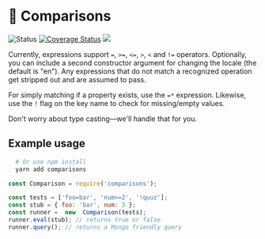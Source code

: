 
<h1>🧮 Comparisons</h1>
<p>
<img  src="https://github.com/MikeIbberson/comparisons/workflows/Node%20CI/badge.svg"  alt="Status" />
<a href='https://coveralls.io/github/MikeIbberson/comparisons?branch=master'><img src='https://coveralls.io/repos/github/MikeIbberson/comparisons/badge.svg?branch=master' alt='Coverage Status' /></a>
<img src='https://bettercodehub.com/edge/badge/MikeIbberson/comparisons?branch=master'>
</p> 

<p>Currently, expressions support <code>=</code>, <code>>=</code>, <code><=</code>, <code>></code>, <code><</code> and <code>!=</code> operators. Optionally, you can include a second constructor argument for changing the locale (the default is "en"). Any expressions that do not match a recognized operation get stripped out and are assumed to pass.</p>

<p>For simply matching if a property exists, use the <code>=*</code> expression. Likewise, use the <code>!</code> flag on the key name to check for missing/empty values.</p>

<p>Don't worry about type casting&mdash;we'll handle that for you.</p>

<h2>Example usage</h2>

```Bash
  # Or use npm install
  yarn add comparisons
```

```Javascript
const Comparison = require('comparisons');

const tests = ['foo=bar', 'num>=2', '!quuz'];
const stub = { foo: 'bar', num: 3 };
const runner =  new  Comparison(tests);
runner.eval(stub); // returns true or false
runner.query(); // returns a Mongo friendly query
```
